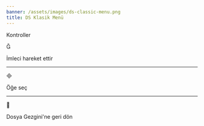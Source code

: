 ```yaml
---
banner: /assets/images/ds-classic-menu.png
title: DS Klasik Menü
---
```


<div id="controls" class="section-title">Kontroller</div>
<div class="section-body">
    <div class="button-action-group">
        <p class="button-action button">&#xE006;</p>
        <p class="button-action-text">İmleci hareket ettir</p>
    </div>
    <hr>
    <div class="button-action-group">
        <p class="button-action button">&#xE000;</p>
        <p class="button-action-text">Öğe seç</p>
    </div>
    <hr>
    <div class="button-action-group">
        <p class="button-action button">&#xE001;</p>
        <p class="button-action-text">Dosya Gezgini'ne geri dön</p>
    </div>
</div>
